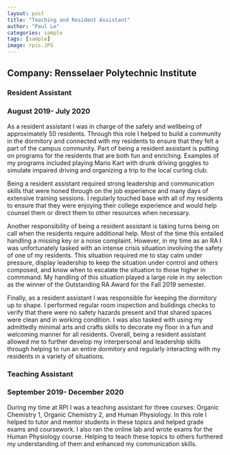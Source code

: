 ```yaml
---
layout: post
title: "Teaching and Resident Assistant"
author: "Paul Le"
categories: sample
tags: [sample]
image: rpis.JPG
---
```


## Company: Rensselaer Polytechnic Institute 

### Resident Assistant 
### August 2019- July 2020

As a resident assistant I was in charge of the safety and  wellbeing of approximately 50 residents. Through this role I helped to build a community in the dormitory and connected with my residents to ensure that they felt a part of the campus community. Part of being a resident assistant is putting on programs for the residents that are both fun and enriching. Examples of my programs included playing Mario Kart with drunk driving goggles to simulate impaired driving and organizing a trip to the local curling club. 

Being a resident assistant required strong leadership and communication skills that were honed through on the job experience and many days of extensive training sessions. I regularly touched base with all of my residents to ensure that they were enjoying their college experience and would help counsel them or direct them to other resources when necessary. 

Another responsibility of being a resident assistant is taking turns being on call when the residents require additional help. Most of the time this entailed handling a missing key or a noise complaint. However, in my time as an RA I was unfortunately tasked with an intense crisis situation involving the safety of one of my residents. This situation required me to stay calm under pressure, display leadership to keep the situation under control and others composed, and know when to escalate the situation to those higher in commmand. My handling of this situation played a large role in my selection as the winner of the Outstanding RA Award for the Fall 2019 semester.

Finally, as a resident assistant I was responsible for keeping the dormitory up to shape. I performed regular room inspection and buildings checks to verify that there were no safety hazards present and that shared spaces were clean and in working condition. I was also tasked with using my admittedly minimal arts and crafts skills to decorate my floor in a fun and welcoming manner for all residents. Overall, being a resident assistant allowed me to further develop my interpersonal and leadership skills through helping to run an entire dormitory and regularly interacting with my residents in a variety of situations.

### Teaching Assistant
### September 2019- December 2020

During my time at RPI I was a teaching assistant for three courses: Organic Chemistry 1, Organic Chemistry 2, and Human Physiology. In this role I helped to tutor and mentor students in these topics and helped grade exams and coursework. I also ran the online lab and wrote exams for the Human Physiology course. Helping to teach these topics to others furthered my understanding of them and enhanced my communication skills. 
